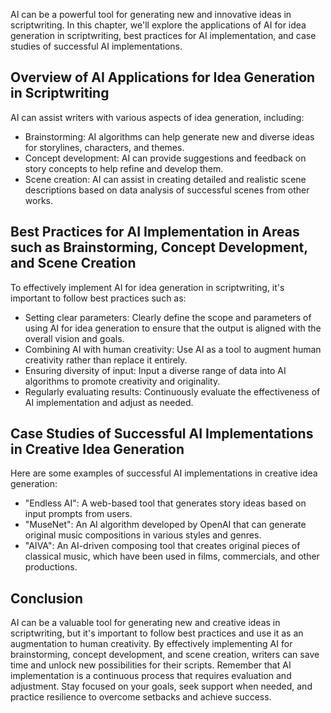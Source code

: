 

AI can be a powerful tool for generating new and innovative ideas in scriptwriting. In this chapter, we'll explore the applications of AI for idea generation in scriptwriting, best practices for AI implementation, and case studies of successful AI implementations.

Overview of AI Applications for Idea Generation in Scriptwriting
----------------------------------------------------------------

AI can assist writers with various aspects of idea generation, including:

* Brainstorming: AI algorithms can help generate new and diverse ideas for storylines, characters, and themes.
* Concept development: AI can provide suggestions and feedback on story concepts to help refine and develop them.
* Scene creation: AI can assist in creating detailed and realistic scene descriptions based on data analysis of successful scenes from other works.

Best Practices for AI Implementation in Areas such as Brainstorming, Concept Development, and Scene Creation
------------------------------------------------------------------------------------------------------------

To effectively implement AI for idea generation in scriptwriting, it's important to follow best practices such as:

* Setting clear parameters: Clearly define the scope and parameters of using AI for idea generation to ensure that the output is aligned with the overall vision and goals.
* Combining AI with human creativity: Use AI as a tool to augment human creativity rather than replace it entirely.
* Ensuring diversity of input: Input a diverse range of data into AI algorithms to promote creativity and originality.
* Regularly evaluating results: Continuously evaluate the effectiveness of AI implementation and adjust as needed.

Case Studies of Successful AI Implementations in Creative Idea Generation
-------------------------------------------------------------------------

Here are some examples of successful AI implementations in creative idea generation:

* "Endless AI": A web-based tool that generates story ideas based on input prompts from users.
* "MuseNet": An AI algorithm developed by OpenAI that can generate original music compositions in various styles and genres.
* "AIVA": An AI-driven composing tool that creates original pieces of classical music, which have been used in films, commercials, and other productions.

Conclusion
----------

AI can be a valuable tool for generating new and creative ideas in scriptwriting, but it's important to follow best practices and use it as an augmentation to human creativity. By effectively implementing AI for brainstorming, concept development, and scene creation, writers can save time and unlock new possibilities for their scripts. Remember that AI implementation is a continuous process that requires evaluation and adjustment. Stay focused on your goals, seek support when needed, and practice resilience to overcome setbacks and achieve success.
